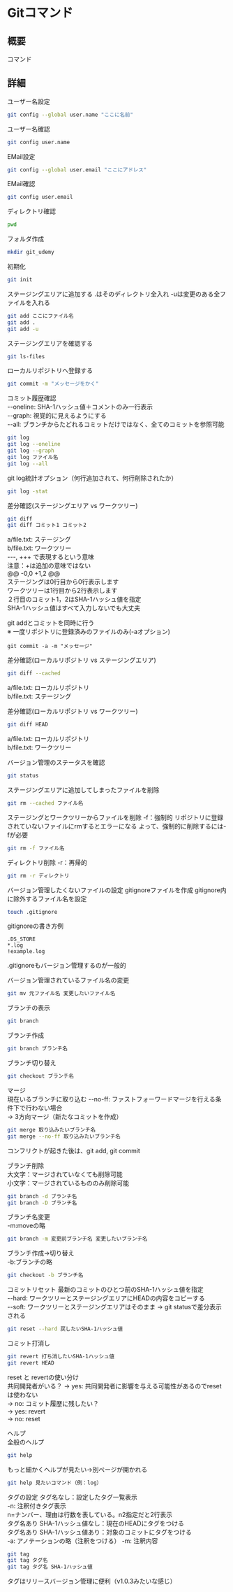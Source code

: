 # Gitコマンド
## 概要
コマンド
## 詳細

ユーザー名設定  
```bash
git config --global user.name "ここに名前"
```

ユーザー名確認
```bash
git config user.name
```

EMail設定  
```bash
git config --global user.email "ここにアドレス"
```

EMail確認
```bash
git config user.email
```


ディレクトリ確認
```bash
pwd
```

フォルダ作成
```bash
mkdir git_udemy
```

初期化
```bash
git init
```

ステージングエリアに追加する
.はそのディレクトリ全入れ
-uは変更のある全ファイルを入れる
```bash
git add ここにファイル名
git add .
git add -u
```

ステージングエリアを確認する
```bash
git ls-files
```

ローカルリポジトリへ登録する
```bash
git commit -m "メッセージをかく"
```

コミット履歴確認  
--oneline: SHA-1ハッシュ値＋コメントのみ一行表示  
--graph: 視覚的に見えるようにする  
--all: ブランチからたどれるコミットだけではなく、全てのコミットを参照可能
```bash
git log
git log --oneline
git log --graph
git log ファイル名
git log --all
```

git log統計オプション（何行追加されて、何行削除されたか）
```bash
git log -stat
```

差分確認(ステージングエリア vs ワークツリー)
```bash
git diff
git diff コミット1 コミット2
```
a/file.txt: ステージング  
b/file.txt: ワークツリー  
---, +++ で表現するという意味  
注意：+は追加の意味ではない  
@@ -0,0 +1,2 @@  
ステージングは0行目から0行表示します  
ワークツリーは1行目から2行表示します  
２行目のコミット1，2はSHA-1ハッシュ値を指定  
SHA-1ハッシュ値はすべて入力しないでも大丈夫

git addとコミットを同時に行う  
※ 一度リポジトリに登録済みのファイルのみ(-aオプション)
```bssh
git commit -a -m "メッセージ"
```

差分確認(ローカルリポジトリ vs ステージングエリア)
```bash
git diff --cached
```
a/file.txt: ローカルリポジトリ  
b/file.txt: ステージング  

差分確認(ローカルリポジトリ vs ワークツリー)
```bash
git diff HEAD
```
a/file.txt: ローカルリポジトリ  
b/file.txt: ワークツリー  

バージョン管理のステータスを確認
```bash
git status
```

ステージングエリアに追加してしまったファイルを削除
```bash
git rm --cached ファイル名
```

ステージングとワークツリーからファイルを削除
-f：強制的
リポジトリに登録されていないファイルにrmするとエラーになる
よって、強制的に削除するには-fが必要
```bash
git rm -f ファイル名
```

ディレクトリ削除
-r：再帰的
```bash
git rm -r ディレクトリ
```

バージョン管理したくないファイルの設定
gitignoreファイルを作成
gitignore内に除外するファイル名を設定
```bash
touch .gitignore
```
gitignoreの書き方例
```
.DS_STORE
*.log
!example.log
```
.gitignoreもバージョン管理するのが一般的  

バージョン管理されているファイル名の変更
```bash
git mv 元ファイル名 変更したいファイル名
```

ブランチの表示
```bash
git branch
```

ブランチ作成
```bash
git branch ブランチ名
```

ブランチ切り替え
```bash
git checkout ブランチ名
```

マージ  
現在いるブランチに取り込む
--no-ff: ファストフォーワードマージを行える条件下で行わない場合  
-> 3方向マージ（新たなコミットを作成）  
```bash
git merge 取り込みたいブランチ名
git merge --no-ff 取り込みたいブランチ名
```

コンフリクトが起きた後は、git add, git commit

ブランチ削除  
大文字：マージされていなくても削除可能  
小文字：マージされているもののみ削除可能  
```bash
git branch -d ブランチ名
git branch -D ブランチ名
```

ブランチ名変更  
-m:moveの略
```bash
git branch -m 変更前ブランチ名 変更したいブランチ名
```

ブランチ作成→切り替え  
-b:ブランチの略
```bash
git checkout -b ブランチ名
```

コミットリセット
最新のコミットのひとつ前のSHA-1ハッシュ値を指定  
--hard: ワークツリーとステージングエリアにHEADの内容をコピーする  
--soft: ワークツリーとステージングエリアはそのまま -> git statusで差分表示される  
```bash
git reset --hard 戻したいSHA-1ハッシュ値
```

コミット打消し
```bash
git revert 打ち消したいSHA-1ハッシュ値
git revert HEAD
```

reset と revertの使い分け  
共同開発者がいる？
  -> yes: 共同開発者に影響を与える可能性があるのでresetは使わない  
  -> no: コミット履歴に残したい？  
    -> yes: revert  
    -> no: reset  

ヘルプ  
全般のヘルプ
```bash
git help
```
もっと細かくヘルプが見たい->別ページが開かれる
```bash
git help 見たいコマンド（例：log）
```

タグの設定
タグ名なし：設定したタグ一覧表示   
-n: 注釈付きタグ表示   
n=ナンバー、理由は行数を表している。n2指定だと2行表示  
タグ名あり SHA-1ハッシュ値なし：現在のHEADにタグをつける  
タグ名あり SHA-1ハッシュ値あり：対象のコミットにタグをつける  
-a: アノテーションの略（注釈をつける）
-m: 注釈内容
```bash
git tag
git tag タグ名
git tag タグ名 SHA-1ハッシュ値
```
タグはリリースバージョン管理に便利（v1.0.3みたいな感じ）  

